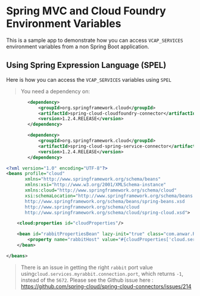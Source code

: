 # Spring MVC and Cloud Foundry Environment Variables

This is a sample app to demonstrate how you can access `VCAP_SERVICES` environment variables from a non Spring Boot application.

## Using Spring Expression Language (SPEL)

Here is how you can access the `VCAP_SERVICES` variables using `SPEL`

> You need a dependency on:

```xml
        <dependency>
            <groupId>org.springframework.cloud</groupId>
            <artifactId>spring-cloud-cloudfoundry-connector</artifactId>
            <version>1.2.4.RELEASE</version>
        </dependency>

        <dependency>
            <groupId>org.springframework.cloud</groupId>
            <artifactId>spring-cloud-spring-service-connector</artifactId>
            <version>1.2.4.RELEASE</version>
        </dependency>

```

```xml
<?xml version="1.0" encoding="UTF-8"?>
<beans profile="cloud"
       xmlns="http://www.springframework.org/schema/beans"
       xmlns:xsi="http://www.w3.org/2001/XMLSchema-instance"
       xmlns:cloud="http://www.springframework.org/schema/cloud"
       xsi:schemaLocation="http://www.springframework.org/schema/beans
       http://www.springframework.org/schema/beans/spring-beans.xsd
       http://www.springframework.org/schema/cloud
       http://www.springframework.org/schema/cloud/spring-cloud.xsd">

    <cloud:properties id="cloudProperties"/>

    <bean id="rabbitPropertiesBean" lazy-init="true" class="com.anwar.RabbitProperties">
        <property name="rabbitHost" value="#{cloudProperties['cloud.services.myrabbit.connection.host']}"/>
    </bean>

</beans>
```  
> There is an issue in getting the right `rabbit` port value using`cloud.services.myrabbit.connection.port`, which returns `-1`, instead of the `5672`.
  Please see the Github issue here : https://github.com/spring-cloud/spring-cloud-connectors/issues/214
